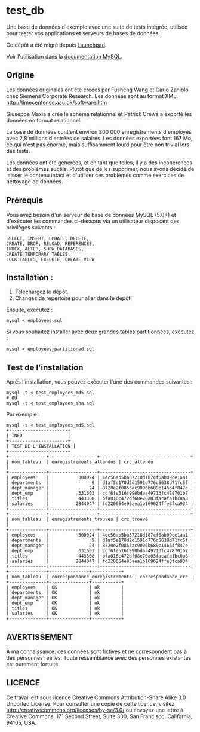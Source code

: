 # test_db
Une base de données d'exemple avec une suite de tests intégrée, 
utilisée pour tester vos applications et serveurs de bases de données.

Ce dépôt a été migré depuis [Launchpad](https://launchpad.net/test-db).

Voir l'utilisation dans la [documentation MySQL](https://dev.mysql.com/doc/employee/en/index.html).

## Origine

Les données originales ont été créées par Fusheng Wang et Carlo Zaniolo chez Siemens Corporate Research. 
Les données sont au format XML.
http://timecenter.cs.aau.dk/software.htm

Giuseppe Maxia a créé le schéma relationnel et Patrick Crews a exporté les données en format relationnel.

La base de données contient environ 300 000 enregistrements d'employés avec 2,8 millions d'entrées de salaires. 
Les données exportées font 167 Mo, 
ce qui n'est pas énorme, 
mais suffisamment lourd pour être non trivial lors des tests.

Les données ont été générées, 
et en tant que telles, 
il y a des incohérences et des problèmes subtils. 
Plutôt que de les supprimer, 
nous avons décidé de laisser le contenu intact et d'utiliser ces problèmes comme exercices de nettoyage de données.

## Prérequis

Vous avez besoin d'un serveur de base de données MySQL (5.0+) et d'exécuter les commandes ci-dessous via un utilisateur disposant des privilèges suivants :

    SELECT, INSERT, UPDATE, DELETE, 
    CREATE, DROP, RELOAD, REFERENCES, 
    INDEX, ALTER, SHOW DATABASES, 
    CREATE TEMPORARY TABLES, 
    LOCK TABLES, EXECUTE, CREATE VIEW

## Installation :

1. Téléchargez le dépôt.
2. Changez de répertoire pour aller dans le dépôt.

Ensuite, exécutez :

    mysql < employees.sql

Si vous souhaitez installer avec deux grandes tables partitionnées, exécutez :

    mysql < employees_partitioned.sql

## Test de l'installation

Après l'installation, vous pouvez exécuter l'une des commandes suivantes :

    mysql -t < test_employees_md5.sql
    # OU
    mysql -t < test_employees_sha.sql

Par exemple :

    mysql -t < test_employees_md5.sql
    +----------------------+
    | INFO                 |
    +----------------------+
    | TEST DE L'INSTALLATION |
    +----------------------+
    +--------------+------------------+----------------------------------+
    | nom_tableau  | enregistrements_attendus | crc_attendu                     |
    +--------------+------------------+----------------------------------+
    | employees    |           300024 | 4ec56ab5ba37218d187cf6ab09ce1aa1 |
    | departments  |                9 | d1af5e170d2d1591d776d5638d71fc5f |
    | dept_manager |               24 | 8720e2f0853ac9096b689c14664f847e |
    | dept_emp     |           331603 | ccf6fe516f990bdaa49713fc478701b7 |
    | titles       |           443308 | bfa016c472df68e70a03facafa1bc0a8 |
    | salaries     |          2844047 | fd220654e95aea1b169624ffe3fca934 |
    +--------------+------------------+----------------------------------+
    +--------------+------------------+----------------------------------+
    | nom_tableau  | enregistrements_trouvés | crc_trouvé                      |
    +--------------+------------------+----------------------------------+
    | employees    |           300024 | 4ec56ab5ba37218d187cf6ab09ce1aa1 |
    | departments  |                9 | d1af5e170d2d1591d776d5638d71fc5f |
    | dept_manager |               24 | 8720e2f0853ac9096b689c14664f847e |
    | dept_emp     |           331603 | ccf6fe516f990bdaa49713fc478701b7 |
    | titles       |           443308 | bfa016c472df68e70a03facafa1bc0a8 |
    | salaries     |          2844047 | fd220654e95aea1b169624ffe3fca934 |
    +--------------+------------------+----------------------------------+
    +--------------+---------------+-----------+
    | nom_tableau  | correspondance_enregistrements | correspondance_crc |
    +--------------+---------------+-----------+
    | employees    | OK            | ok        |
    | departments  | OK            | ok        |
    | dept_manager | OK            | ok        |
    | dept_emp     | OK            | ok        |
    | titles       | OK            | ok        |
    | salaries     | OK            | ok        |
    +--------------+---------------+-----------+

## AVERTISSEMENT

À ma connaissance, 
ces données sont fictives et ne correspondent pas à des personnes réelles. 
Toute ressemblance avec des personnes existantes est purement fortuite.

## LICENCE

Ce travail est sous licence Creative Commons Attribution-Share Alike 3.0 Unported License. 
Pour consulter une copie de cette licence, 
visitez http://creativecommons.org/licenses/by-sa/3.0/ ou envoyez une lettre à Creative Commons, 
171 Second Street, Suite 300, San Francisco, California, 94105, USA.